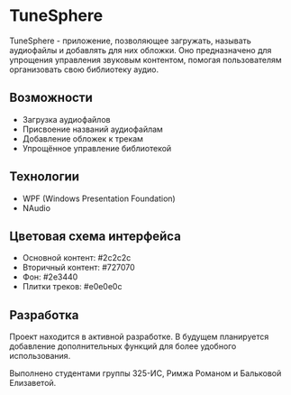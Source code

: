 <h1>TuneSphere</h1>
<p>TuneSphere - приложение, позволяющее загружать, называть аудиофайлы и добавлять для них обложки. Оно предназначено для упрощения управления звуковым контентом, помогая пользователям организовать свою библиотеку аудио.</p>

<h2>Возможности</h2>
<ul>
<li>Загрузка аудиофайлов</li>
<li>Присвоение названий аудиофайлам</li>
<li>Добавление обложек к трекам</li>
<li>Упрощённое управление библиотекой</li>
</ul>

<h2>Технологии</h2>
<ul>
<li>WPF (Windows Presentation Foundation)</li>
<li>NAudio</li>
</ul>

<h2>Цветовая схема интерфейса</h2>
<ul>
<li>Основной контент: #2c2c2c</li>
<li>Вторичный контент: #727070</li>
<li>Фон: #2e3440</li>
<li>Плитки треков: #e0e0e0c</li>
</ul>

<h2>Разработка</h2>
<p>Проект находится в активной разработке. В будущем планируется добавление дополнительных функций для более удобного использования.</p>
<p>Выполнено студентами группы 325-ИС, Римжа Романом и Бальковой Елизаветой.</p>
